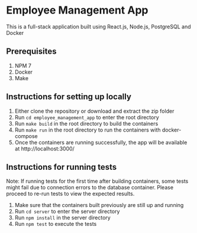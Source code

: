 # Employee Management App

This is a full-stack application built using React.js, Node.js, PostgreSQL and Docker

## Prerequisites

1. NPM 7
2. Docker
3. Make

## Instructions for setting up locally

1. Either clone the repository or download and extract the zip folder
2. Run `cd employee_management_app` to enter the root directory
3. Run `make build` in the root directory to build the containers
4. Run `make run` in the root directory to run the containers with docker-compose
5. Once the containers are running successfully, the app will be available at http://localhost:3000/

## Instructions for running tests

Note: If running tests for the first time after building containers, some tests might fail due to connection errors to the database container. Please proceed to re-run tests to view the expected results.

1. Make sure that the containers built previously are still up and running
2. Run `cd server` to enter the server directory
3. Run `npm install` in the server directory
4. Run `npm test` to execute the tests
